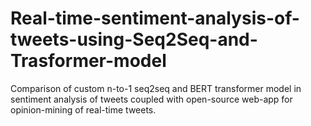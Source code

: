 # Real-time-sentiment-analysis-of-tweets-using-Seq2Seq-and-Trasformer-model
Comparison of custom n-to-1 seq2seq and BERT transformer model in sentiment analysis of tweets coupled with open-source web-app for opinion-mining of real-time tweets.
